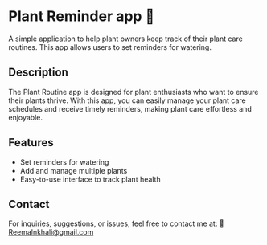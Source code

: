  # Plant Reminder app 🌱

A simple application to help plant owners keep track of their plant care routines. 
This app allows users to set reminders for watering.


## Description

The Plant Routine app is designed for plant enthusiasts who want to ensure their plants thrive.
With this app, you can easily manage your plant care schedules and receive timely reminders,
making plant care effortless and enjoyable.

## Features

- Set reminders for watering
- Add and manage multiple plants
- Easy-to-use interface to track plant health

## Contact

For inquiries, suggestions, or issues, feel free to contact me at:
📧 Reemalnkhali@gmail.com
